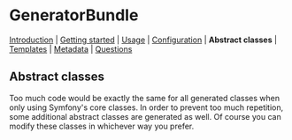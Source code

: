 GeneratorBundle
===============

[Introduction](introduction.md#generatorbundle)
| [Getting started](getting_started.md#generatorbundle)
| [Usage](usage.md#generatorbundle)
| [Configuration](configuration.md#generatorbundle)
| **Abstract classes**
| [Templates](templates.md#generatorbundle)
| [Metadata](metadata.md#generatorbundle)
| [Questions](questions.md#generatorbundle)

## Abstract classes

Too much code would be exactly the same for all generated classes when only using Symfony's core classes.
In order to prevent too much repetition, some additional abstract classes are generated as well. Of course you can modify
these classes in whichever way you prefer.
